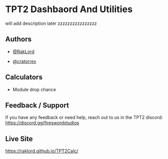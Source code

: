
# TPT2 Dashbaord And Utilities

will add description later zzzzzzzzzzzzzzzz


## Authors

- [@RakLord](https://www.github.com/RakLord)

- [@cratorrex](https://www.github.com/cratorrex)

## Calculators

- Module drop chance



## Feedback / Support

If you have any feedback or need help, reach out to us in the TPT2 discord: https://discord.gg/fireswordstudios

## Live Site

https://raklord.github.io/TPT2Calc/
